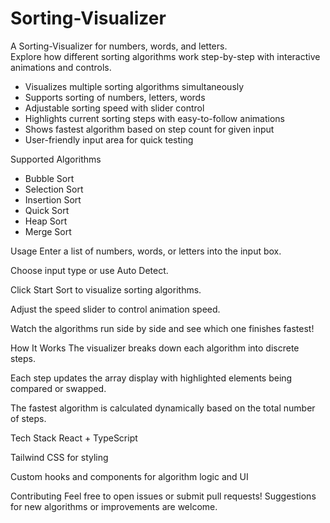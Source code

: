 # Sorting-Visualizer

A Sorting-Visualizer for numbers, words, and letters.  
Explore how different sorting algorithms work step-by-step with interactive animations and controls.

- Visualizes multiple sorting algorithms simultaneously
- Supports sorting of numbers, letters, words
- Adjustable sorting speed with slider control
- Highlights current sorting steps with easy-to-follow animations
- Shows fastest algorithm based on step count for given input
- User-friendly input area for quick testing



Supported Algorithms

- Bubble Sort
- Selection Sort
- Insertion Sort
- Quick Sort
- Heap Sort
- Merge Sort
  
Usage
Enter a list of numbers, words, or letters into the input box.

Choose input type or use Auto Detect.

Click Start Sort to visualize sorting algorithms.

Adjust the speed slider to control animation speed.

Watch the algorithms run side by side and see which one finishes fastest!

How It Works
The visualizer breaks down each algorithm into discrete steps.

Each step updates the array display with highlighted elements being compared or swapped.

The fastest algorithm is calculated dynamically based on the total number of steps.

Tech Stack
React + TypeScript

Tailwind CSS for styling

Custom hooks and components for algorithm logic and UI

Contributing
Feel free to open issues or submit pull requests!
Suggestions for new algorithms or improvements are welcome.
